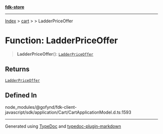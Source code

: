 [**fdk-store**](../../../README.md)
***

[Index](../../../API.md) > [cart](../../README.md) > [<internal>](../README.md) > LadderPriceOffer

# Function: LadderPriceOffer

> **LadderPriceOffer**(): [`LadderPriceOffer`](../type-aliases/type-alias.LadderPriceOffer.md)

## Returns

[`LadderPriceOffer`](../type-aliases/type-alias.LadderPriceOffer.md)

## Defined In

node\_modules/@gofynd/fdk-client-javascript/sdk/application/Cart/CartApplicationModel.d.ts:1593

***
Generated using [TypeDoc](https://typedoc.org/) and [typedoc-plugin-markdown](https://www.npmjs.com/package/typedoc-plugin-markdown)
